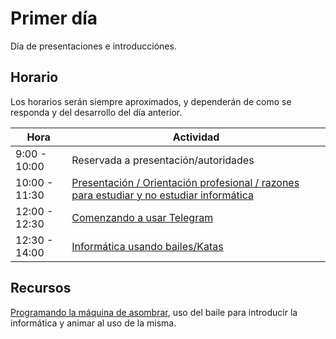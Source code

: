 # Primer día

Día de presentaciones e introducciónes.

## Horario

Los horarios serán siempre aproximados, y dependerán de como se responda y del desarrollo del día anterior.

| Hora | Actividad |
| ------------ | ----------|
| 9:00 - 10:00 | Reservada a presentación/autoridades |
| 10:00 - 11:30 | [Presentación / Orientación profesional / razones para estudiar y no estudiar informática](../fichas/dia-1/presentacion.md) |
| 12:00 - 12:30 | [Comenzando a usar Telegram](../fichas/dia-1/telegram.md) |
| 12:30 - 14:00 | [Informática usando bailes/Katas](../fichas/dia-1/bailando.md) |


## Recursos

[Programando la máquina de asombrar](https://medium.com/@jjmerelo/programemos-la-m%C3%A1quina-de-asombrar-b0a96a5709e9), uso del baile para introducir la informática y animar al uso de la misma.
